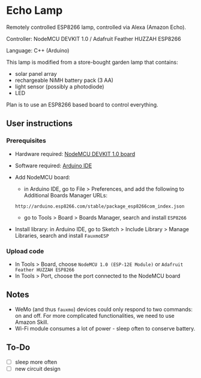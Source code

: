 # Echo Lamp

Remotely controlled ESP8266 lamp, controlled via Alexa (Amazon Echo).

Controller: NodeMCU DEVKIT 1.0 / Adafruit Feather HUZZAH ESP8266

Language: C++ (Arduino)

This lamp is modified from a store-bought garden lamp that contains:
- solar panel array
- rechargeable NiMH battery pack (3 AA)
- light sensor (possibly a photodiode)
- LED

Plan is to use an ESP8266 based board to control everything.

## User instructions

### Prerequisites
- Hardware required: [NodeMCU DEVKIT 1.0 board](http://www.nodemcu.com)
- Software required: [Arduino IDE](https://www.arduino.cc/en/Main/Software)

- Add NodeMCU board:
  - in Arduino IDE, go to File > Preferences, and add the following to Additional Boards Manager URLs:

  ```
  http://arduino.esp8266.com/stable/package_esp8266com_index.json
  ```

  - go to Tools > Board > Boards Manager, search and install `ESP8266`

- Install library: in Arduino IDE, go to Sketch > Include Library > Manage Libraries, search and install `FauxmoESP`

### Upload code
- In Tools > Board, choose `NodeMCU 1.0 (ESP-12E Module)` or `Adafruit Feather HUZZAH ESP8266`
- In Tools > Port, choose the port connected to the NodeMCU board


## Notes
- WeMo (and thus `fauxmo`) devices could only respond to two commands: on and off. For more complicated functionalities, we need to use Amazon Skill.
- Wi-Fi module consumes a lot of power - sleep often to conserve battery.

## To-Do
- [ ] sleep more often
- [ ] new circuit design
